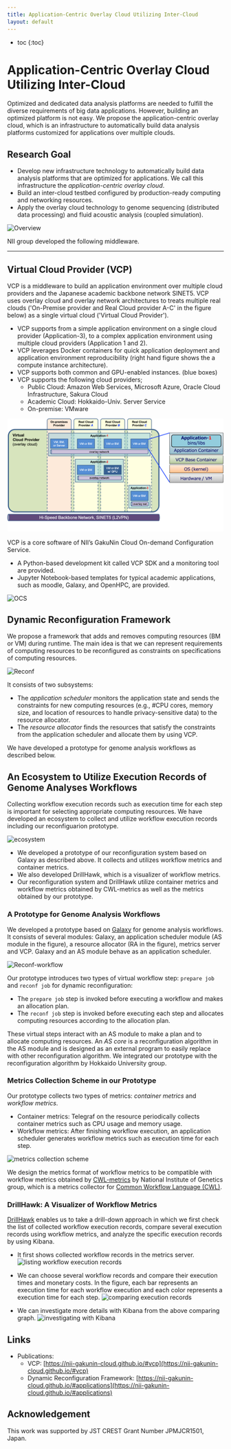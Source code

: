 ```yaml
---
title: Application-Centric Overlay Cloud Utilizing Inter-Cloud
layout: default
---
```

* toc
{:toc}

# Application-Centric Overlay Cloud Utilizing Inter-Cloud

Optimized and dedicated data analysis platforms are needed to fulfill the diverse requirements of big data applications. However, building an optimized platform is not easy. We propose the application-centric overlay cloud, which is an infrastructure to automatically build data analysis platforms customized for applications over multiple clouds.

## Research Goal
- Develop new infrastructure technology to automatically build data analysis platforms that are optimized for applications. We call this infrastructure the *application-centric overlay cloud*.
- Build an inter-cloud testbed configured by production-ready computing and networking resources.
- Apply the overlay cloud technology to genome sequencing (distributed data processing) and fluid acoustic analysis (coupled simulation).

![Overview](figs/overview.png)

NII group developed the following middleware.

---

## Virtual Cloud Provider (VCP)

VCP is a middleware to build an application environment over multiple cloud providers and the Japanese academic backbone network SINET5. VCP uses overlay cloud and overlay network architectures to treats multiple real clouds ('On-Premise provider and Real Cloud provider A-C' in the figure below) as a single virtual cloud ('Virtual Cloud Provider').

-	VCP supports from a simple application environment on a single cloud provider (Application-3), to a complex application environment using multiple cloud providers (Application 1 and 2).
-	VCP leverages Docker containers for quick application deployment and application environment reproducibility (right hand figure shows the a compute instance architecture).
-	VCP supports both common and GPU-enabled instances. (blue boxes)
-	VCP supports the following cloud providers;
    -	Public Cloud: Amazon Web Services, Microsoft Azure, Oracle Cloud Infrastructure, Sakura Cloud
    -	Academic Cloud: Hokkaido-Univ. Server Service
    -	On-premise: VMware

![VCP](figs/vcp.r1.png)


VCP is a core software of NII’s GakuNin Cloud On-demand Configuration Service.

-	A Python-based development kit called VCP SDK and a monitoring tool are provided.
-	Jupyter Notebook-based templates for typical academic applications, such as moodle, Galaxy, and OpenHPC, are provided.

![OCS](figs/ocs.png)

## Dynamic Reconfiguration Framework
We propose a framework that adds and removes computing resources (BM or VM) during runtime. The main idea is that we can represent requirements of computing resources to be reconfigured as constraints on specifications of computing resources.

![Reconf](figs/reconf-overview.png)

It consists of two subsystems:
- The *application scheduler* monitors the application state and sends the constraints for new computing resources (e.g., #CPU cores, memory size, and location of resources to handle privacy-sensitive data) to the resource allocator.
- The *resource allocator* finds the resources that satisfy the constraints from the application scheduler and allocate them by using VCP.

We have developed a prototype for genome analysis workflows as described below.


## An Ecosystem to Utilize Execution Records of Genome Analyses Workflows
Collecting workflow execution records such as execution time for each step is important for selecting appropriate computing resources. We have developed an ecosystem to collect and utilize workflow execution records including our reconfiguarion prototype.

![ecosystem](figs/metrics-ecosystem.png)
- We developed a prototype of our reconfiguration system based on Galaxy as described above. It collects and utilizes workflow metrics and container metrics.
- We also developed DrillHawk, which is a visualizer of workflow metrics.
- Our reconfiguration system and DrillHawk utilize container metrics and workflow metrics obtained by CWL-metrics as well as the metrics obtained by our prototype.


### A Prototype for Genome Analysis Workflows
We developed a prototype based on [Galaxy](https://galaxyproject.org/) for genome analysis workflows. It consists of several modules: Galaxy, an application scheduler module (AS module in the figure), a resource allocator (RA in the figure), metrics server and VCP. Galaxy and an AS module behave as an application scheduler.

![Reconf-workflow](figs/galaxy-reconf.png)

Our prototype introduces two types of virtual workflow step: `prepare job` and `reconf job` for dynamic reconfiguration:
- The `prepare job` step is invoked before executing a workflow and makes an allocation plan.
- The `reconf job` step is invoked before executing each step and allocates computing resources according to the allocation plan.

These virtual steps interact with an AS module to make a plan and to allocate computing resources. An *AS core* is a reconfiguration algorithm in the AS module and is designed as an external program to easily replace with other reconfiguration algorithm. We integrated our prototype with the reconfiguration algorithm by Hokkaido University group.

### Metrics Collection Scheme in our Prototype

Our prototype collects two types of metrics: *container metrics* and *workflow metrics*.

- Container metrics: Telegraf on the resource periodically collects container metrics such as CPU usage and memory usage.
- Workflow metrics: After finishing workflow execution, an application scheduler generates workflow metrics such as execution time for each step.

![metrics collection scheme](figs/metrics-collection.png)

<!-- ![Metrics collection scheme](figs/galaxy-as-details-metrics-en.png) -->

We design the metrics format of workflow metrics to be compatible with workflow metrics obtained by [CWL-metrics](https://inutano.github.io/cwl-metrics/) by National Institute of Genetics group, which is a metrics collector for [Common Workflow Language (CWL)](https://www.commonwl.org/).

### DrillHawk: A Visualizer of Workflow Metrics

[DrillHawk](https://github.com/tom-tan/drill-hawk) enables us to take a drill-down approach in which we first check the list of collected workflow execution records, compare several execution records using workflow metrics, and analyze the specific execution records by using Kibana.

- It first shows collected workflow records in the metrics server.
![listing workflow execution records](figs/dh-list.png)

- We can choose several workflow records and compare their execution times and monetary costs. In the figure, each bar represents an execution time for each workflow execution and each color represents a execution time for each step.
![comparing execution records](figs/dh-compare.png)

- We can investigate more details with Kibana from the above comparing graph.
![investigating with Kibana](figs/kibana.png)

## Links

- Publications:
    - VCP: [https://nii-gakunin-cloud.github.io/#vcp](https://nii-gakunin-cloud.github.io/#vcp)
    - Dynamic Reconfiguration Framework: [https://nii-gakunin-cloud.github.io/#applications](https://nii-gakunin-cloud.github.io/#applications)

## Acknowledgement
This work was supported by JST CREST Grant Number JPMJCR1501, Japan.
